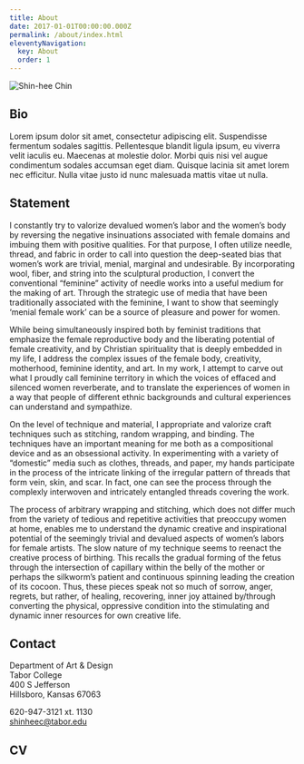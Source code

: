 ```yaml
---
title: About
date: 2017-01-01T00:00:00.000Z
permalink: /about/index.html
eleventyNavigation:
  key: About
  order: 1
---
```

![](/static/img/fpo.jpg "Shin-hee Chin")

## Bio

Lorem ipsum dolor sit amet, consectetur adipiscing elit. Suspendisse fermentum sodales sagittis. Pellentesque blandit ligula ipsum, eu viverra velit iaculis eu. Maecenas at molestie dolor. Morbi quis nisi vel augue condimentum sodales accumsan eget diam. Quisque lacinia sit amet lorem nec efficitur. Nulla vitae justo id nunc malesuada mattis vitae ut nulla.

## Statement

I constantly try to valorize devalued women’s labor and the women’s body by reversing the negative insinuations associated with female domains and imbuing them with positive qualities. For that purpose, I often utilize needle, thread, and fabric in order to call into question the deep-seated bias that women’s work are trivial, menial, marginal and undesirable. By incorporating wool, fiber, and string into the sculptural production, I convert the conventional “feminine” activity of needle works into a useful medium for the making of art. Through the strategic use of media that have been traditionally associated with the feminine, I want to show that seemingly ‘menial female work’ can be a source of pleasure and power for women.

While being simultaneously inspired both by feminist traditions that emphasize the female reproductive body and the liberating potential of female creativity, and by Christian spirituality that is deeply embedded in my life, I address the complex issues of the female body, creativity, motherhood, feminine identity, and art. In my work, I attempt to carve out what I proudly call feminine territory in which the voices of effaced and silenced women reverberate, and to translate the experiences of women in a way that people of different ethnic backgrounds and cultural experiences can understand and sympathize.

On the level of technique and material, I appropriate and valorize craft techniques such as stitching, random wrapping, and binding. The techniques have an important meaning for me both as a compositional device and as an obsessional activity. In experimenting with a variety of “domestic” media such as clothes, threads, and paper, my hands participate in the process of the intricate linking of the irregular pattern of threads that form vein, skin, and scar. In fact, one can see the process through the complexly interwoven and intricately entangled threads covering the work.

The process of arbitrary wrapping and stitching, which does not differ much from the variety of tedious and repetitive activities that preoccupy women at home, enables me to understand the dynamic creative and inspirational potential of the seemingly trivial and devalued aspects of women’s labors for female artists. The slow nature of my technique seems to reenact the creative process of birthing. This recalls the gradual forming of the fetus through the intersection of capillary within the belly of the mother or perhaps the silkworm’s patient and continuous spinning leading the creation of its cocoon. Thus, these pieces speak not so much of sorrow, anger, regrets, but rather, of healing, recovering, inner joy attained by/through converting the physical, oppressive condition into the stimulating and dynamic inner resources for own creative life.

## Contact

Department of Art & Design\
Tabor College\
400 S Jefferson\
Hillsboro, Kansas 67063

620-947-3121 xt. 1130\
[shinheec@tabor.edu](mailto:shinheec@tabor.edu)

## CV